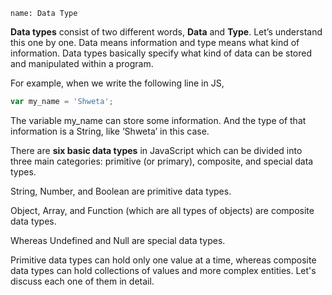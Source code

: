 ```ngMeta
name: Data Type
```

**Data types** consist of two different words, **Data** and **Type**. Let’s understand this one by one. Data means information and type means what kind of information. Data types basically specify what kind of data can be stored and manipulated within a program.

For example, when we write the following line in JS,

```javascript
var my_name = 'Shweta';
```

The variable my_name can store some information. And the type of that information is a String, like ‘Shweta’ in this case.

There are **six basic data types** in JavaScript which can be divided into three main categories: primitive (or primary), composite, and special data types. 


String, Number, and Boolean are primitive data types. 

Object, Array, and Function (which are all types of objects) are composite data types. 

Whereas Undefined and Null are special data types.

Primitive data types can hold only one value at a time, whereas composite data types can hold collections of values and more complex entities. Let's discuss each one of them in detail.

